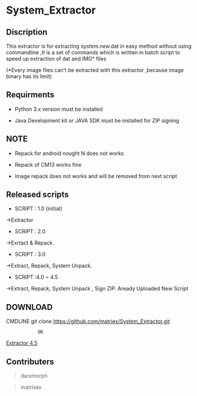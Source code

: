 # System_Extractor

Discription
-------------
This extractor is for extracting system.new.dat in easy method without using commandline ,It is a set of commands which is written in batch script to speed up extraction of dat and IMG* files


(*Every image files can't be extracted with this extractor ,because image binary has its limit)


Requirments
------------

 * Python 3.x version must be installed 

 * Java Development kit or JAVA SDK must be installed for ZIP signing


NOTE
-----

 * Repack for android nought N does not works
 
 * Repack of CM13 works fine 
  
 * Image repack does not works and will be removed from next script 

Released scripts
-----------------

* SCRIPT : 1.0 (initial)

 ->Extractor
 
* SCRIPT : 2.0

 ->Exrtact & Repack
 
* SCRIPT : 3.0

 ->Extract, Repack, System Unpack.
 
* SCRIPT :4.0 ~ 4.5

 ->Extract, Repack, System Unpack , Sign ZIP. 
   Aready Uploaded New Script 
 
 
 DOWNLOAD
 ---------

 CMDLINE git clone https://github.com/matriex/System_Extractor.git
                
                OR
                
 [Extractor 4.5](https://codeload.github.com/matriex/System_Extractor/zip/master)
 
 
 Contributers
 -------------
 
> darxmorph
 
> matrixex
 
